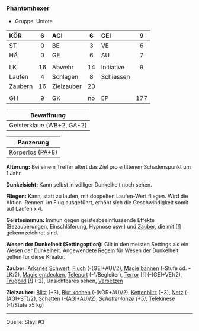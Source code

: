 ### Phantomhexer

- Gruppe: Untote

| KÖR     |  6  | AGI        |  6  | GEI        |  9  |
| :------ | :-: | :--------- | :-: | :--------- | :-: |
| ST      |  0  | BE         |  3  | VE         |  6  |
| HÄ      |  0  | GE         |  6  | AU         |  7  |
|         |     |            |     |            |     |
| LK      | 16  | Abwehr     | 14  | Initiative |  9  |
| Laufen  |  4  | Schlagen   |  8  | Schiessen  |     |
| Zaubern | 16  | Zielzauber | 20  |            |     |
|         |     |            |     |            |     |
| GH      |  9  | GK         | no  | EP         | 177 |

|        Bewaffnung         |
| :-----------------------: |
| Geisterklaue (WB+2, GA-2) |

|    Panzerung     |
| :--------------: |
| Körperlos (PA+8) |

**Alterung:** Bei einem Treffer altert das Ziel pro erlittenen Schadenspunkt um 1 Jahr.

**Dunkelsicht:** Kann selbst in völliger Dunkelheit noch sehen.

**Fliegen:** Kann, statt zu laufen, mit doppelten Laufen-Wert fliegen. Wird die Aktion 'Rennen' im Flug ausgeführt, erhöht sich die Geschwindigkeit somit auf Laufen x 4.

**Geistesimmun:** Immun gegen geistesbeeinflussende Effekte (Bezauberungen, Einschläferung, Hypnose usw.) und [Zauber](../../fanwerk/zauber/zauber.md), die mit [!] gekennzeichnet sind.

**Wesen der Dunkelheit (Settingoption):** Gilt in den meisten Settings als ein Wesen der Dunkelheit. Angewendete [Regeln](../../grw/regeln-proben.md) für Wesen der Dunkelheit gelten für diese Kreatur.

**Zauber:** [Arkanes Schwert](../../grw/zauber/arkanes-schwert.md), [Fluch](../../grw/zauber/fluch.md) (-(GEI+AU)/2), [Magie bannen](../../grw/zauber/magie-bannen.md) (-Stufe od. -LK/2), [Magie entdecken](../../grw/zauber/magie-entdecken.md), [Teleport](../../grw/zauber/teleport.md) (-1/Begleiter), [Terror](../../grw/zauber/terror.md) [!] (-(GEI+VE)/2), [Trugbild](../../grw/zauber/trugbild.md) [!] (-2), Unsichtbares sehen, [Versetzen](../../grw/zauber/versetzen.md)

**Zielzauber:** [Blitz](../../grw/zauber/blitz.md) (+3), [Blut kochen](../../grw/zauber/blut-kochen.md) (-(KÖR+AU)/2), [Kettenblitz](../../grw/zauber/kettenblitz.md) (+3), [Netz](../../grw/zauber/netz.md) (-(AGI+ST)/2), [Schatten](../../grw/zauber/schatten.md) (-(AGI+AU)/2), _Schattenlanze (+5)_, [Telekinese](../../grw/zauber/telekinese.md) (-1/Stufe x5 kg)

---

Quelle: Slay! #3
